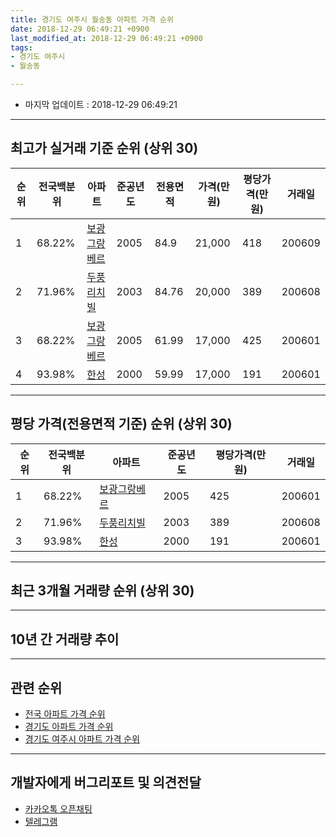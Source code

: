 ```yaml
---
title: 경기도 여주시 월송동 아파트 가격 순위
date: 2018-12-29 06:49:21 +0900
last_modified_at: 2018-12-29 06:49:21 +0900
tags:
- 경기도 여주시
- 월송동

---
```


* 마지막 업데이트 : 2018-12-29 06:49:21

---

## 최고가 실거래 기준 순위 (상위 30)


|순위|전국백분위|아파트|준공년도|전용면적|가격(만원)|평당가격(만원)|거래일|
|---|---|---|---|---|---|---|---|
|1|68.22%|[보광그랑베르](https://search.naver.com/search.naver?query=%EA%B2%BD%EA%B8%B0%EB%8F%84+%EC%97%AC%EC%A3%BC%EC%8B%9C+%EC%9B%94%EC%86%A1%EB%8F%99+%EB%B3%B4%EA%B4%91%EA%B7%B8%EB%9E%91%EB%B2%A0%EB%A5%B4)|2005|84.9|21,000|418|200609|
|2|71.96%|[두풍리치빌](https://search.naver.com/search.naver?query=%EA%B2%BD%EA%B8%B0%EB%8F%84+%EC%97%AC%EC%A3%BC%EC%8B%9C+%EC%9B%94%EC%86%A1%EB%8F%99+%EB%91%90%ED%92%8D%EB%A6%AC%EC%B9%98%EB%B9%8C)|2003|84.76|20,000|389|200608|
|3|68.22%|[보광그랑베르](https://search.naver.com/search.naver?query=%EA%B2%BD%EA%B8%B0%EB%8F%84+%EC%97%AC%EC%A3%BC%EC%8B%9C+%EC%9B%94%EC%86%A1%EB%8F%99+%EB%B3%B4%EA%B4%91%EA%B7%B8%EB%9E%91%EB%B2%A0%EB%A5%B4)|2005|61.99|17,000|425|200601|
|4|93.98%|[한성](https://search.naver.com/search.naver?query=%EA%B2%BD%EA%B8%B0%EB%8F%84+%EC%97%AC%EC%A3%BC%EC%8B%9C+%EC%9B%94%EC%86%A1%EB%8F%99+%ED%95%9C%EC%84%B1)|2000|59.99|17,000|191|200601|


---

## 평당 가격(전용면적 기준) 순위 (상위 30)


|순위|전국백분위|아파트|준공년도|평당가격(만원)|거래일|
|---|---|---|---|---|---|
|1|68.22%|[보광그랑베르](https://search.naver.com/search.naver?query=%EA%B2%BD%EA%B8%B0%EB%8F%84+%EC%97%AC%EC%A3%BC%EC%8B%9C+%EC%9B%94%EC%86%A1%EB%8F%99+%EB%B3%B4%EA%B4%91%EA%B7%B8%EB%9E%91%EB%B2%A0%EB%A5%B4)|2005|425|200601|
|2|71.96%|[두풍리치빌](https://search.naver.com/search.naver?query=%EA%B2%BD%EA%B8%B0%EB%8F%84+%EC%97%AC%EC%A3%BC%EC%8B%9C+%EC%9B%94%EC%86%A1%EB%8F%99+%EB%91%90%ED%92%8D%EB%A6%AC%EC%B9%98%EB%B9%8C)|2003|389|200608|
|3|93.98%|[한성](https://search.naver.com/search.naver?query=%EA%B2%BD%EA%B8%B0%EB%8F%84+%EC%97%AC%EC%A3%BC%EC%8B%9C+%EC%9B%94%EC%86%A1%EB%8F%99+%ED%95%9C%EC%84%B1)|2000|191|200601|


---

## 최근 3개월 거래량 순위 (상위 30)


<div style="width:100%;">
    <canvas id="deal_count_ranking" height="250"></canvas>
</div>


<script>
new Chart(document.getElementById("deal_count_ranking"), {
    type: 'horizontalBar',
    data: {
        labels: ['한성', '두풍리치빌', '보광그랑베르'],
        datasets: [{
            label: '실거래 수',
            data: [4, 4, 2],
            borderColor: "rgba(255, 0, 128, 1)",
            backgroundColor: "rgba(255, 0, 128, 0.5)",
            fill: false,
        }]
    },
    options: {
        responsive: true,
        title: {
            display: true,
            text: '최근 3개월 거래량 순위'
        },
        tooltips: {
            mode: 'index',
            intersect: false,
            callbacks: {
                title: function(tooltipItems, data) {
                    return "실거래 수:";
                },
                label: function(tooltipItem, data) {
                    return data.labels[tooltipItem.index] + ": " + tooltipItem.xLabel;
                }
            }
        },
        hover: {
            mode: 'nearest',
            intersect: true
        },
        scales: {
            xAxes: [{
                display: true,
                scaleLabel: {
                    display: true,
                    labelString: '실거래 수'
                },
                ticks: {
                    suggestedMin: 0,
                }
            }],
            yAxes: [{
                display: true,
                ticks: {
                    autoSkip: false,
                    callback: function(value, index, values) {
                        if (value.length > 15)
                            return value.substr(0, 13) + "...";
                        else
                            return value;
                    }
                },
                scaleLabel: {
                    display: false,
                }
            }]
        }
    }
});

</script>


---

## 10년 간 거래량 추이


<div style="width:100%;">
    <canvas id="deal_progress" height="250"></canvas>
</div>

<script>
new Chart(document.getElementById("deal_progress"), {
    type: 'line',
    data: {
        labels: ['200812','200901','200902','200903','200904','200905','200906','200907','200908','200909','200910','200911','200912','201001','201002','201003','201004','201005','201006','201007','201008','201009','201010','201011','201012','201101','201102','201103','201104','201105','201106','201107','201108','201109','201110','201111','201112','201201','201202','201203','201204','201205','201206','201207','201208','201209','201210','201211','201212','201301','201302','201303','201304','201305','201306','201307','201308','201309','201310','201311','201312','201401','201402','201403','201404','201405','201406','201407','201408','201409','201410','201411','201412','201501','201502','201503','201504','201505','201506','201507','201508','201509','201510','201511','201512','201601','201602','201603','201604','201605','201606','201607','201608','201609','201610','201611','201612','201701','201702','201703','201704','201705','201706','201707','201708','201709','201710','201711','201712','201801','201802','201803','201804','201805','201806','201807','201808','201809','201810','201811','201812'],
        datasets: [{
            label: '실거래 수',
            pointRadius: 1,
            data: [1, 1, 3, 3, 5, 10, 4, 3, 4, 6, 5, 11, 3, 6, 3, 7, 3, 3, 4, 4, 8, 3, 3, 3, 11, 10, 2, 6, 7, 7, 5, 9, 11, 8, 7, 8, 11, 4, 7, 12, 7, 7, 8, 6, 7, 5, 4, 5, 7, 6, 6, 5, 8, 6, 10, 7, 3, 7, 7, 4, 3, 8, 5, 11, 4, 8, 4, 10, 11, 11, 17, 5, 7, 20, 5, 15, 9, 9, 8, 10, 7, 4, 11, 10, 7, 10, 9, 11, 7, 5, 12, 4, 12, 5, 6, 6, 6, 6, 6, 1, 6, 3, 5, 5, 7, 7, 5, 3, 4, 8, 7, 8, 1, 5, 1, 4, 4, 3, 4, 5, 1],
            borderColor: "rgba(255, 201, 14, 1)",
            backgroundColor: "rgba(255, 201, 14, 0.5)",
            fill: true,
        }]
    },
    options: {
        responsive: true,
        title: {
            display: true,
            text: '10년간 거래량 추이'
        },
        tooltips: {
            mode: 'index',
            intersect: false,
        },
        hover: {
            mode: 'nearest',
            intersect: true
        },
        scales: {
            xAxes: [{
                display: true,
                scaleLabel: {
                    display: true,
                    labelString: '년/월'
                }
            }],
            yAxes: [{
                display: true,
                ticks: {
                    suggestedMin: 0,
                },
                scaleLabel: {
                    display: true,
                    labelString: '실거래 수'
                }
            }]
        }
    }
});

</script>


---

## 관련 순위

- [전국 아파트 가격 순위](https://inasie.github.io/apt-ranking/전국)
- [경기도 아파트 가격 순위](https://inasie.github.io/apt-ranking/경기도)
- [경기도 여주시 아파트 가격 순위](https://inasie.github.io/apt-ranking/경기도-여주시)


---

## 개발자에게 버그리포트 및 의견전달

- [카카오톡 오픈채팅](https://open.kakao.com/o/gLJUAP4)
- [텔레그램](https://t.me/inasie)

